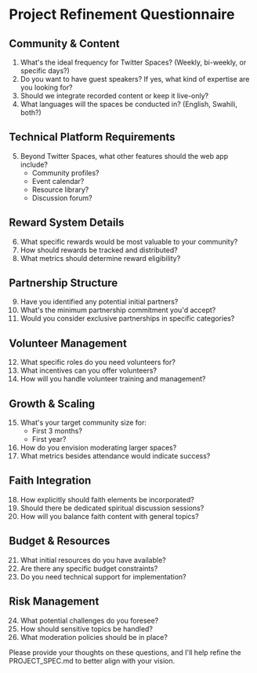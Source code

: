# Project Refinement Questionnaire

## Community & Content
1. What's the ideal frequency for Twitter Spaces? (Weekly, bi-weekly, or specific days?)
2. Do you want to have guest speakers? If yes, what kind of expertise are you looking for?
3. Should we integrate recorded content or keep it live-only?
4. What languages will the spaces be conducted in? (English, Swahili, both?)

## Technical Platform Requirements
5. Beyond Twitter Spaces, what other features should the web app include?
   - Community profiles?
   - Event calendar?
   - Resource library?
   - Discussion forum?

## Reward System Details
6. What specific rewards would be most valuable to your community?
7. How should rewards be tracked and distributed?
8. What metrics should determine reward eligibility?

## Partnership Structure
9. Have you identified any potential initial partners?
10. What's the minimum partnership commitment you'd accept?
11. Would you consider exclusive partnerships in specific categories?

## Volunteer Management
12. What specific roles do you need volunteers for?
13. What incentives can you offer volunteers?
14. How will you handle volunteer training and management?

## Growth & Scaling
15. What's your target community size for:
    - First 3 months?
    - First year?
16. How do you envision moderating larger spaces?
17. What metrics besides attendance would indicate success?

## Faith Integration
18. How explicitly should faith elements be incorporated?
19. Should there be dedicated spiritual discussion sessions?
20. How will you balance faith content with general topics?

## Budget & Resources
21. What initial resources do you have available?
22. Are there any specific budget constraints?
23. Do you need technical support for implementation?

## Risk Management
24. What potential challenges do you foresee?
25. How should sensitive topics be handled?
26. What moderation policies should be in place?

Please provide your thoughts on these questions, and I'll help refine the PROJECT_SPEC.md to better align with your vision. 
